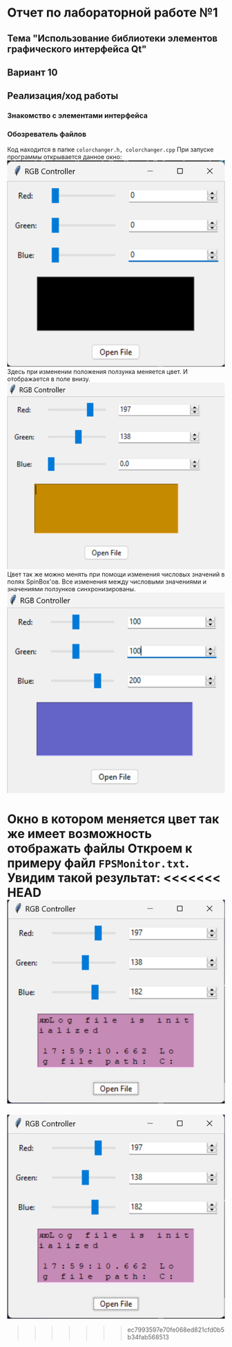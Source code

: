 # Отчет по лабораторной работе №1

## Тема "Использование библиотеки элементов графического интерфейса Qt" ##

## Вариант 10 ##

## Реализация/ход работы ##

### Знакомство с элементами интерфейса ###
### Обозреватель файлов ###

Код находится в папке `colorchanger.h, colorchanger.cpp`
При запуске программы открывается данное окно:
![image1.png](.\images/image1.png)
Здесь при изменении положения ползунка меняется цвет. И отображается в поле внизу. 
![image3.png](.\images/image3.png)
Цвет так же можно менять при помощи изменения числовых значений в полях SpinBox'ов.  Все изменения между числовыми значениями и значениями ползунков синхронизированы.
![image4.png](.\images/image4.png)

Окно в котором меняется цвет так же имеет возможность отображать файлы
Откроем к примеру файл `FPSMonitor.txt`. Увидим такой результат:
<<<<<<< HEAD
![image2.png](.\images/image2.png)
=======
![image2.png](.\images/image2.png)
>>>>>>> ec7993597e70fe068ed821cfd0b5b34fab568513
